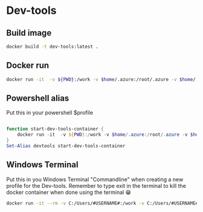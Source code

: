 # Dev-tools

## Build image

``` bash
docker build -t dev-tools:latest .

```

## Docker run

``` bash
docker run -it  -v ${PWD}:/work -v $home/.azure:/root/.azure -v $home/.kube:/root/.kube -v $home/.minikube:/root/.minikube --rm --workdir /work dev-tools:latest
```

## Powershell alias

Put this in your powershell $profile

``` powershell

function start-dev-tools-container {  
    docker run -it  -v ${PWD}:/work -v $home/.azure:/root/.azure -v $home/.kube:/root/.kube -v $home/.minikube:/root/.minikube --rm --workdir /work dev-tools:latest
}
Set-Alias devtools start-dev-tools-container

```

## Windows Terminal

Put this in you Windows Terminal "Commandline" when creating a new profile for the Dev-tools. Remember to type exit in the terminal to kill the docker container when done using the terminal 😁

``` bash
docker run -it --rm -v C:/Users/#USERNAME#:/work -v C:/Users/#USERNAME#/.azure:/root/.azure -v C:/Users/#USERNAME#/.kube:/root/.kube -v C:/Users/#USERNAME#/.minikube:/root/.minikube --rm --workdir /work dev-tools:latest
```
